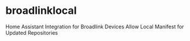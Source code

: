 # broadlinklocal
Home Assistant Integration for Broadlink Devices Allow Local Manifest for Updated Repositories
